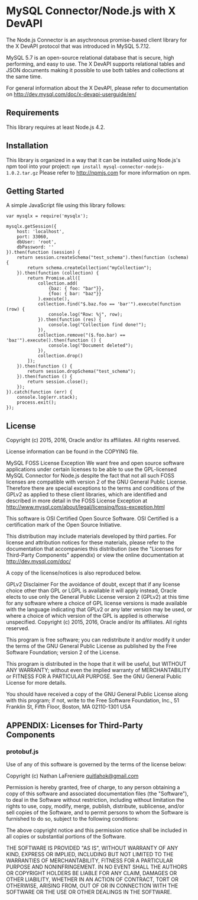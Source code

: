 MySQL Connector/Node.js with X DevAPI
=====================================

The Node.js Connector is an asychronous promise-based client library for the
X DevAPI protocol that was introduced in MySQL 5.7.12.

MySQL 5.7 is an open-source relational database that is secure, high
performing, and easy to use. The X DevAPI supports relational tables and JSON 
documents making it possible to use both tables and collections at the same
time.

For general information about the X DevAPI, please refer to documentation on
http://dev.mysql.com/doc/x-devapi-userguide/en/

Requirements
------------
This library requires at least Node.js 4.2.

Installation
------------
This library is organized in a way that it can be installed using Node.js's npm
tool into your project:
  `npm install mysql-connector-nodejs-1.0.2.tar.gz`
Please refer to http://npmjs.com for more information on npm.

Getting Started
---------------
A simple JavaScript file using this library follows:


    var mysqlx = require('mysqlx');

    mysqlx.getSession({
        host: 'localhost',
        port: 33060,
        dbUser: 'root',
        dbPassword: ''
    }).then(function (session) {
        return session.createSchema("test_schema").then(function (schema) {
            return schema.createCollection("myCollection");
        }).then(function (collection) {
            return Promise.all([
                collection.add(
                    {baz: { foo: "bar"}},
                    {foo: { bar: "baz"}}
                ).execute(),
                collection.find("$.baz.foo == 'bar'").execute(function (row) {
                    console.log("Row: %j", row);
                }).then(function (res) {
                    console.log("Collection find done!");
                }),
                collection.remove("($.foo.bar) == 'baz'").execute().then(function () {
                    console.log("Document deleted");
                }),
                collection.drop()
            ]);
        }).then(function () {
            return session.dropSchema("test_schema");
        }).then(function () {
            return session.close();
        });
    }).catch(function (err) {
        console.log(err.stack);
        process.exit();
    });


License
-------
Copyright (c) 2015, 2016, Oracle and/or its affiliates. All rights reserved.

License information can be found in the COPYING file.

MySQL FOSS License Exception
We want free and open source software applications under 
certain licenses to be able to use the GPL-licensed MySQL 
Connector for Node.js despite the fact that not all such FOSS licenses are 
compatible with version 2 of the GNU General Public License.
Therefore there are special exceptions to the terms and
conditions of the GPLv2 as applied to these client libraries, 
which are identified and described in more detail in the 
FOSS License Exception at
<http://www.mysql.com/about/legal/licensing/foss-exception.html>

This software is OSI Certified Open Source Software.
OSI Certified is a certification mark of the Open Source Initiative.

This distribution may include materials developed by third
parties. For license and attribution notices for these
materials, please refer to the documentation that accompanies
this distribution (see the "Licenses for Third-Party Components"
appendix) or view the online documentation at 
<http://dev.mysql.com/doc/>

A copy of the license/notices is also reproduced below.

GPLv2 Disclaimer
For the avoidance of doubt, except that if any license choice
other than GPL or LGPL is available it will apply instead, 
Oracle elects to use only the General Public License version 2 
(GPLv2) at this time for any software where a choice of GPL 
license versions is made available with the language indicating 
that GPLv2 or any later version may be used, or where a choice 
of which version of the GPL is applied is otherwise unspecified.
Copyright (c) 2015, 2016, Oracle and/or its affiliates. All rights reserved.

This program is free software; you can redistribute it and/or
modify it under the terms of the GNU General Public License as
published by the Free Software Foundation; version 2 of the
License.

This program is distributed in the hope that it will be useful,
but WITHOUT ANY WARRANTY; without even the implied warranty of
MERCHANTABILITY or FITNESS FOR A PARTICULAR PURPOSE. See the
GNU General Public License for more details.

You should have received a copy of the GNU General Public License
along with this program; if not, write to the Free Software
Foundation, Inc., 51 Franklin St, Fifth Floor, Boston, MA
02110-1301  USA

APPENDIX: Licenses for Third-Party Components
---------------------------------------------
### protobuf.js

Use of any of this software is governed by the terms of
the license below:

Copyright (c) Nathan LaFreniere <quitlahok@gmail.com>

Permission is hereby granted, free of charge, to any person obtaining
a copy of this software and associated documentation files (the
"Software"), to deal in the Software without restriction, including
without limitation the rights to use, copy, modify, merge, publish,
distribute, sublicense, and/or sell copies of the Software, and to
permit persons to whom the Software is furnished to do so, subject
to the following conditions:

The above copyright notice and this permission notice shall be
included in all copies or substantial portions of the Software.

THE SOFTWARE IS PROVIDED "AS IS", WITHOUT WARRANTY OF ANY KIND,
EXPRESS OR IMPLIED, INCLUDING BUT NOT LIMITED TO THE WARRANTIES OF
MERCHANTABILITY, FITNESS FOR A PARTICULAR PURPOSE AND NONINFRINGEMENT.
IN NO EVENT SHALL THE AUTHORS OR COPYRIGHT HOLDERS BE LIABLE FOR
ANY CLAIM, DAMAGES OR OTHER LIABILITY, WHETHER IN AN ACTION OF
CONTRACT, TORT OR OTHERWISE, ARISING FROM, OUT OF OR IN CONNECTION
WITH THE SOFTWARE OR THE USE OR OTHER DEALINGS IN THE SOFTWARE.


